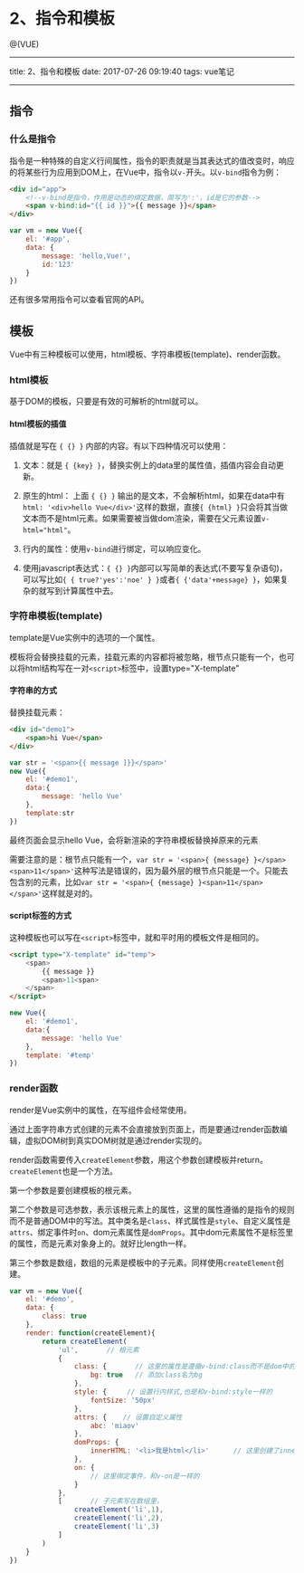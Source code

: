 # 2、指令和模板

@(VUE)


---

title: 2、指令和模板
date: 2017-07-26 09:19:40
tags: vue笔记

---

## 指令

### 什么是指令

指令是一种特殊的自定义行间属性，指令的职责就是当其表达式的值改变时，响应的将某些行为应用到DOM上，在Vue中，指令以`v-`开头。以`v-bind`指令为例：

```html
<div id="app">
    <!--v-bind是指令，作用是动态的绑定数据，简写为':'，id是它的参数-->
    <span v-bind:id="{{ id }}">{{ message }}</span>
</div>
```

```js
var vm = new Vue({
    el: '#app',
    data: {
        message: 'hello,Vue!',
        id:'123'
    }
})
```

还有很多常用指令可以查看官网的API。

## 模板

Vue中有三种模板可以使用，html模板、字符串模板(template)、render函数。

### html模板

基于DOM的模板，只要是有效的可解析的html就可以。

#### html模板的插值

插值就是写在 `{ {} }` 内部的内容。有以下四种情况可以使用：

1. 文本：就是 `{ {key} }`，替换实例上的data里的属性值，插值内容会自动更新。

2. 原生的html： 上面 `{ {} }` 输出的是文本，不会解析html，如果在data中有`html: '<div>hello Vue</div>'`这样的数据，直接`{ {html} }`只会将其当做文本而不是html元素。如果需要被当做dom渲染，需要在父元素设置`v-html="html"`。

3. 行内的属性：使用`v-bind`进行绑定，可以响应变化。

4. 使用javascript表达式：`{ {} }`内部可以写简单的表达式(不要写复杂语句)，可以写比如`{ { true?'yes':'noe' } }`或者`{ {'data'+message} }`，如果复杂的就写到计算属性中去。

### 字符串模板(template)

template是Vue实例中的选项的一个属性。

模板将会替换挂载的元素，挂载元素的内容都将被忽略，根节点只能有一个，也可以将html结构写在一对`<script>`标签中，设置type="X-template"

#### 字符串的方式

替换挂载元素：
```html
<div id="demo1">
    <span>hi Vue</span>
</div>
```

```js
var str = '<span>{{ message ]}}</span>'
new Vue({
    el: '#demo1',
    data:{
        message: 'hello Vue'
    },
    template:str
})
```

最终页面会显示hello Vue，会将新渲染的字符串模板替换掉原来的元素

需要注意的是：根节点只能有一个，`var str = '<span>{ {message} }</span><span>11</span>'`这种写法是错误的，因为最外层的根节点只能是一个。只能去包含别的元素，比如`var str = '<span>{ {message} }<span>11</span></span>'`这样就是对的。

#### script标签的方式

这种模板也可以写在`<script>`标签中，就和平时用的模板文件是相同的。

```html
<script type="X-template" id="temp">
    <span>
        {{ message }}
        <span>11<span>
    </span>
</script>
```

```js
new Vue({
    el: '#demo1',
    data:{
        message: 'hello Vue'
    },
    template: '#temp'
})
```

### render函数

render是Vue实例中的属性，在写组件会经常使用。

通过上面字符串方式创建的元素不会直接放到页面上，而是要通过render函数编辑，虚拟DOM树到真实DOM树就是通过render实现的。

render函数需要传入`createElement`参数，用这个参数创建模板并return。`createElement`也是一个方法。

第一个参数是要创建模板的根元素。

第二个参数是可选参数，表示该根元素上的属性，这里的属性遵循的是指令的规则而不是普通DOM中的写法。其中类名是`class`、样式属性是`style`、自定义属性是`attrs`、绑定事件时`on`、dom元素属性是`domProps`。其中dom元素属性不是标签里的属性，而是元素对象身上的。就好比length一样。

第三个参数是数组，数组的元素是模板中的子元素。同样使用`createElement`创建。

```js
var vm = new Vue({
    el: '#demo',
    data: {
        class: true
    },
    render: function(createElement){
        return createElement(
            'ul',       // 根元素
            {       
                class: {       // 这里的属性是遵循v-bind:class而不是dom中的那种class。
                    bg: true   // 添加class名为bg
                },
                style: {     // 设置行内样式,也是和v-bind:style一样的
                    fontSize: '50px'
                },
                attrs: {    // 设置自定义属性
                    abc: 'miaov'
                },
                domProps: {   
                    innerHTML: '<li>我是html</li>'      // 这里创建了innerHTML相当于是ul.innerHTML='<li>我是html</li>'，下面数组里的那些就会被覆盖了
                },
                on: {
                    // 这里绑定事件，和v-on是一样的
                }
            },
            [       // 子元素写在数组里，
                createElement('li',1),
                createElement('li',2),
                createElement('li',3)
            ]
        )
    }
})
```